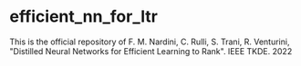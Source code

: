 # efficient_nn_for_ltr
This is the official repository of F. M. Nardini, C. Rulli, S. Trani, R. Venturini, "Distilled Neural Networks for Efficient Learning to Rank". IEEE TKDE. 2022
